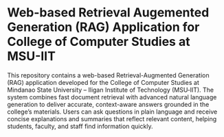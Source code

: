 # Web-based Retrieval Augemented Generation (RAG) Application for College of Computer Studies at MSU-IIT

This repository contains a web-based Retrieval-Augmented Generation (RAG) application developed for the College of Computer Studies at Mindanao State University – Iligan Institute of Technology (MSU‑IIT). The system combines fast document retrieval with advanced natural language generation to deliver accurate, context-aware answers grounded in the college’s materials. Users can ask questions in plain language and receive concise explanations and summaries that reflect relevant content, helping students, faculty, and staff find information quickly.
